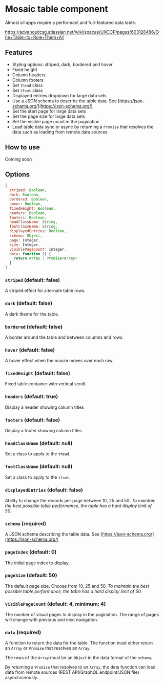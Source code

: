 # Mosaic table component

Almost all apps require a performant and full-featured data table. 

https://advancedcsg.atlassian.net/wiki/spaces/UXCOP/pages/603128486/One+Table+to+Rule+Them+All

## Features

* Styling options: striped, dark, bordered and hover
* Fixed height
* Column headers
* Column footers
* Set `thead` class
* Set `tfoot` class
* Displayed entries dropdown for large data sets
* Use a JSON schema to describe the table data. See [https://json-schema.org/](https://json-schema.org/)
* Set the start page for large data sets
* Set the page size for large data sets
* Set the visible page count in the pagination
* Load table data sync or async by returning a `Promise` that resolves the data such as loading from remote data sources 

## How to use

Coming soon

## Options

```js
{
  striped: Boolean,
  dark: Boolean,
  bordered: Boolean,
  hover: Boolean,
  fixedHeight: Boolean,
  headers: Boolean,
  footers: Boolean,
  headClassName: String,
  footClassName: String,
  displayedEntries: Boolean,
  schema: Object,
  page: Integer,
  size: Integer,
  visiblePageCount: Integer,
  data: function () {
    return Array | Promise<Array>
  }
}
```

### `striped` (default: false)

A striped effect for alternate table rows.

### `dark` (default: false)

A dark theme for the table.

### `bordered` (default: false)

A border around the table and between columns and rows.

### `hover` (default: false)

A hover effect when the mouse moves over each row.

### `fixedHeight` (default: false)

Fixed table container with vertical scroll.

### `headers` (default: true)

Display a header showing column titles

### `footers` (default: false)

Display a footer showing column titles

### `headClassName` (default: null)

Set a class to apply to the `thead`.

### `footClassName` (default: null)

Set a class to apply to the `tfoot`.

### `displayedEntries` (default: false)

Ability to change the records per page between 10, 25 and 50. 
_To maintain the best possible table performance, the table has a hard display limit of 50._

### `schema` (required)

A JSON schema describing the table data. See [https://json-schema.org/](https://json-schema.org/)

### `pageIndex` (default: 0)

The initial page index to display.

### `pageSize` (default: 50)

The default page size. Choose from 10, 25 and 50.
_To maintain the best possible table performance, the table has a hard display limit of 50._

### `visiblePageCount` (default: 4, minimum: 4)

The number of visual pages to display in the pagination. The range of pages will change with previous and next navigation.

### `data` (required)

A function to return the data for the table. The function must either return an `Array` or `Promise` that resolves an `Array`.

The rows of the `Array` must be an `Object` in the data format of the `schema`.

By returning a `Promise` that resolves to an `Array`, the data function can load data from remote sources (REST API/GraphQL endpoint/JSON file) asynchronously.
